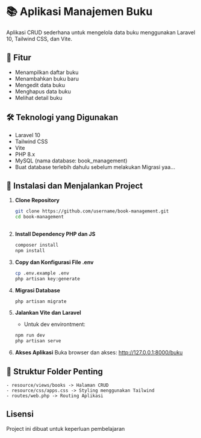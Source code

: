 # 📚 Aplikasi Manajemen Buku

Aplikasi CRUD sederhana untuk mengelola data buku menggunakan Laravel 10, Tailwind CSS, dan Vite.

## 🚀 Fitur

- Menampilkan daftar buku
- Menambahkan buku baru
- Mengedit data buku
- Menghapus data buku
- Melihat detail buku

## 🛠️ Teknologi yang Digunakan

- Laravel 10
- Tailwind CSS
- Vite
- PHP 8.x
- MySQL (nama database: book_management)
- Buat database terlebih dahulu sebelum melakukan Migrasi yaa...

## 🔧 Instalasi dan Menjalankan Project

1. **Clone Repository**

   ```bash
   git clone https://github.com/username/book-management.git
   cd book-management
    
2. **Install Dependency PHP dan JS**
    ```bash
    composer install
    npm install

3. **Copy dan Konfigurasi File .env**
    ```bash
    cp .env.example .env
    php artisan key:generate

4. **Migrasi Database**
    ```bash
    php artisan migrate

5. **Jalankan Vite dan Laravel**
    - Untuk dev environtment:
    ```bash
    npm run dev
    php artisan serve

6. **Akses Aplikasi**
    Buka browser dan akses: http://127.0.0.1:8000/buku

## 📂 Struktur Folder Penting
    - resource/views/books -> Halaman CRUD
    - resource/css/apps.css -> Styling menggunakan Tailwind
    - routes/web.php -> Routing Aplikasi

## Lisensi
 Project ini dibuat untuk keperluan pembelajaran